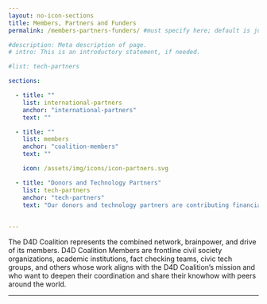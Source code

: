 ```yaml
---
layout: no-icon-sections
title: Members, Partners and Funders
permalink: /members-partners-funders/ #must specify here; default is just [filename].html.

#description: Meta description of page.
# intro: This is an introductory statement, if needed.

#list: tech-partners

sections:

  - title: ""
    list: international-partners
    anchor: "international-partners"
    text: ""

  - title: ""
    list: members
    anchor: "coalition-members"
    text: ""

    icon: /assets/img/icons/icon-partners.svg    

  - title: "Donors and Technology Partners"
    list: tech-partners
    anchor: "tech-partners"
    text: "Our donors and technology partners are contributing financially and in-kind to the D4D Coalition and have expressed a commitment to work with D4D to advance its mission."
    

---
```


The D4D Coalition represents the combined network, brainpower, and drive of its members. D4D Coalition Members are frontline civil society organizations, academic institutions, fact checking teams, civic tech groups, and others whose work aligns with the D4D Coalition’s mission and who want to deepen their coordination and share their knowhow with peers around the world.
<hr/>